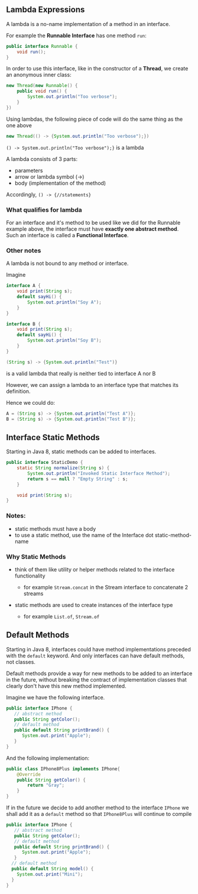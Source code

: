 ## Lambda Expressions
A lambda is a no-name implementation of a method in an interface.

For example the **Runnable Interface** has one method `run`:

```java 
public interface Runnable {
    void run();
}
```

In order to use this interface, like in the constructor of 
a **Thread**, we create an anonymous inner class:

```java
new Thread(new Runnable() {
    public void run() {
        System.out.println("Too verbose");
    }
})
```
Using lambdas, the following piece of code will do 
the same thing as the one above

```java
new Thread(() -> {System.out.println("Too verbose");})
```

`() -> System.out.println("Too verbose");}` is a lambda

A lambda consists of 3 parts:
- parameters
- arrow or lambda symbol (->)
- body (implementation of the method)

Accordingly,
`() -> {//statements}`

### What qualifies for lambda
For an interface and it's method to be used like we
did for the Runnable example above, the interface 
must have **exactly one abstract method**.
Such an interface is called a **Functional Interface**.

### Other notes
A lambda is not bound to any method or interface.

Imagine
```java
interface A {
    void print(String s);
    default sayHi() {
        System.out.println("Soy A");
    }
}

interface B {
    void print(String s);
    default sayHi() {
        System.out.println("Soy B");
    }
}
```
```java
(String s) -> {System.out.println("Test")}
``` 

is a valid
lambda that really is neither tied to interface A nor B

However, we can assign a lambda to an interface type
that matches its definition.

Hence we could do:
```java
A = (String s) -> {System.out.println("Test A")};
B = (String s) -> {System.out.println("Test B")};
```

## Interface Static Methods
Starting in Java 8, static methods can be added to interfaces.
```java
public interface StaticDemo {
    static String normalize(String s) {
        System.out.println("Invoked Static Interface Method");
        return s == null ? "Empty String" : s;
    }

    void print(String s);
}
```
### Notes:
- static methods must have a body
- to use a static method, use the name of the Interface dot static-method-name

### Why Static Methods
- think of them like utility or helper methods related to the interface functionality
  - for example `Stream.concat` in the Stream interface to concatenate 2 streams
  
- static methods are used to create instances of the interface type
  - for example `List.of`, `Stream.of`

## Default Methods
Starting in Java 8, interfaces could have method implementations preceded with the `default` keyword.
And only interfaces can have default methods, not classes.

Default methods provide a way for new methods to 
be added to an interface in the future, 
without breaking the contract of implementation 
classes that clearly don't have this new method implemented.

Imagine we have the following interface.
```java
public interface IPhone {
   // abstract method
   public String getColor();
   // default method
   public default String printBrand() {
      System.out.print("Apple");
   }
}
```
And the following implementation:

```java
public class IPhone8Plus implements IPhone{
    @Override
    public String getColor() {
        return "Gray";
    }
}
```

If in the future we decide to add another method to the interface `IPhone`
we shall add it as a `default` method so that `IPhone8Plus` will continue to compile
```java
public interface IPhone {
   // abstract method
   public String getColor();
   // default method
   public default String printBrand() {
      System.out.print("Apple");
   }
  // default method
  public default String model() {
    System.out.print("Mini");
  }
}
```